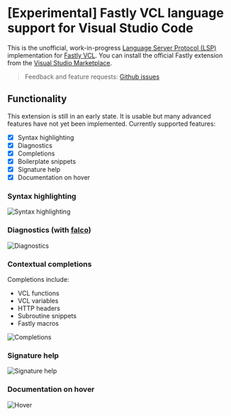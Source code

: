 # [Experimental] Fastly VCL language support for Visual Studio Code

This is the unofficial, work-in-progress [Language Server Protocol (LSP)](https://github.com/Microsoft/language-server-protocol) implementation for [Fastly VCL](https://developer.fastly.com/learning/vcl/using). You can install the official Fastly extension from the [Visual Studio Marketplace](https://marketplace.visualstudio.com/items?itemName=fastly.vscode-fastly-vcl).

> Feedback and feature requests: [Github issues](https://github.com/doramatadora/vscode-fastly-vcl/issues)

## Functionality

This extension is still in an early state. It is usable but many advanced features have not yet been implemented. Currently supported features:

- [x] Syntax highlighting
- [x] Diagnostics
- [x] Completions
- [x] Boilerplate snippets
- [x] Signature help
- [x] Documentation on hover

### Syntax highlighting

![Syntax highlighting](https://github.com/doramatadora/vscode-fastly-vcl/assets/12828487/b6d6af32-9dcc-4148-a90b-9ceb56cdeb3c)

### Diagnostics (with [falco](https://github.com/ysugimoto/falco))

![Diagnostics](https://github.com/doramatadora/vscode-fastly-vcl/assets/12828487/844e7f9d-63d7-4d32-9716-5a8e6cc871f5)

### Contextual completions

Completions include:
* VCL functions
* VCL variables
* HTTP headers
* Subroutine snippets
* Fastly macros

![Completions](https://github.com/doramatadora/vscode-fastly-vcl/assets/12828487/79a02caa-6307-4785-b717-a9b508aee4f5)

### Signature help

![Signature help](https://github.com/doramatadora/vscode-fastly-vcl/assets/12828487/e52612d1-4429-4371-8da1-4f7aa352a56b)

### Documentation on hover

![Hover](https://github.com/doramatadora/vscode-fastly-vcl/assets/12828487/73c0148f-f7bc-4708-a34f-2aad17fde9da)


